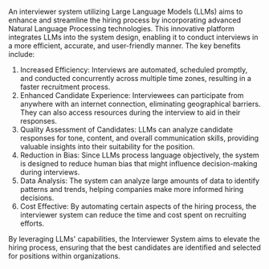  An interviewer system utilizing Large Language Models (LLMs) aims to enhance and streamline the hiring process by incorporating advanced Natural Language Processing technologies. This innovative platform integrates LLMs into the system design, enabling it to conduct interviews in a more efficient, accurate, and user-friendly manner. The key benefits include:

1. Increased Efficiency: Interviews are automated, scheduled promptly, and conducted concurrently across multiple time zones, resulting in a faster recruitment process.
2. Enhanced Candidate Experience: Interviewees can participate from anywhere with an internet connection, eliminating geographical barriers. They can also access resources during the interview to aid in their responses.
3. Quality Assessment of Candidates: LLMs can analyze candidate responses for tone, content, and overall communication skills, providing valuable insights into their suitability for the position.
4. Reduction in Bias: Since LLMs process language objectively, the system is designed to reduce human bias that might influence decision-making during interviews.
5. Data Analysis: The system can analyze large amounts of data to identify patterns and trends, helping companies make more informed hiring decisions.
6. Cost Effective: By automating certain aspects of the hiring process, the interviewer system can reduce the time and cost spent on recruiting efforts.

By leveraging LLMs' capabilities, the Interviewer System aims to elevate the hiring process, ensuring that the best candidates are identified and selected for positions within organizations.
